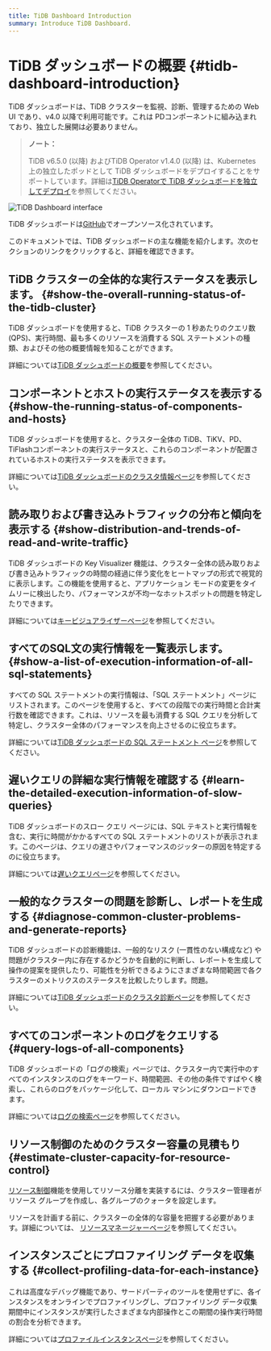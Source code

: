 ```yaml
---
title: TiDB Dashboard Introduction
summary: Introduce TiDB Dashboard.
---
```


# TiDB ダッシュボードの概要 {#tidb-dashboard-introduction}

TiDB ダッシュボードは、TiDB クラスターを監視、診断、管理するための Web UI であり、v4.0 以降で利用可能です。これは PDコンポーネントに組み込まれており、独立した展開は必要ありません。

> **ノート：**
>
> TiDB v6.5.0 (以降) およびTiDB Operator v1.4.0 (以降) は、Kubernetes 上の独立したポッドとして TiDB ダッシュボードをデプロイすることをサポートしています。詳細は[TiDB Operatorで TiDB ダッシュボードを独立してデプロイ](https://docs.pingcap.com/tidb-in-kubernetes/dev/get-started#deploy-tidb-dashboard-independently)を参照してください。

![TiDB Dashboard interface](https://download.pingcap.com/images/docs/dashboard/dashboard-intro.gif)

TiDB ダッシュボードは[GitHub](https://github.com/pingcap-incubator/tidb-dashboard)でオープンソース化されています。

このドキュメントでは、TiDB ダッシュボードの主な機能を紹介します。次のセクションのリンクをクリックすると、詳細を確認できます。

## TiDB クラスターの全体的な実行ステータスを表示します。 {#show-the-overall-running-status-of-the-tidb-cluster}

TiDB ダッシュボードを使用すると、TiDB クラスターの 1 秒あたりのクエリ数 (QPS)、実行時間、最も多くのリソースを消費する SQL ステートメントの種類、およびその他の概要情報を知ることができます。

詳細については[TiDB ダッシュボードの概要](/dashboard/dashboard-overview.md)を参照してください。

## コンポーネントとホストの実行ステータスを表示する {#show-the-running-status-of-components-and-hosts}

TiDB ダッシュボードを使用すると、クラスター全体の TiDB、TiKV、PD、 TiFlashコンポーネントの実行ステータスと、これらのコンポーネントが配置されているホストの実行ステータスを表示できます。

詳細については[TiDB ダッシュボードのクラスタ情報ページ](/dashboard/dashboard-cluster-info.md)を参照してください。

## 読み取りおよび書き込みトラフィックの分布と傾向を表示する {#show-distribution-and-trends-of-read-and-write-traffic}

TiDB ダッシュボードの Key Visualizer 機能は、クラスター全体の読み取りおよび書き込みトラフィックの時間の経過に伴う変化をヒートマップの形式で視覚的に表示します。この機能を使用すると、アプリケーション モードの変更をタイムリーに検出したり、パフォーマンスが不均一なホットスポットの問題を特定したりできます。

詳細については[キービジュアライザーページ](/dashboard/dashboard-key-visualizer.md)を参照してください。

## すべてのSQL文の実行情報を一覧表示します。 {#show-a-list-of-execution-information-of-all-sql-statements}

すべての SQL ステートメントの実行情報は、「SQL ステートメント」ページにリストされます。このページを使用すると、すべての段階での実行時間と合計実行数を確認できます。これは、リソースを最も消費する SQL クエリを分析して特定し、クラスター全体のパフォーマンスを向上させるのに役立ちます。

詳細については[TiDB ダッシュボードの SQL ステートメント ページ](/dashboard/dashboard-statement-list.md)を参照してください。

## 遅いクエリの詳細な実行情報を確認する {#learn-the-detailed-execution-information-of-slow-queries}

TiDB ダッシュボードのスロー クエリ ページには、SQL テキストと実行情報を含む、実行に時間がかかるすべての SQL ステートメントのリストが表示されます。このページは、クエリの遅さやパフォーマンスのジッターの原因を特定するのに役立ちます。

詳細については[遅いクエリページ](/dashboard/dashboard-slow-query.md)を参照してください。

## 一般的なクラスターの問題を診断し、レポートを生成する {#diagnose-common-cluster-problems-and-generate-reports}

TiDB ダッシュボードの診断機能は、一般的なリスク (一貫性のない構成など) や問題がクラスター内に存在するかどうかを自動的に判断し、レポートを生成して操作の提案を提供したり、可能性を分析できるようにさまざまな時間範囲で各クラスターのメトリクスのステータスを比較したりします。問題。

詳細については[TiDB ダッシュボードのクラスタ診断ページ](/dashboard/dashboard-diagnostics-access.md)を参照してください。

## すべてのコンポーネントのログをクエリする {#query-logs-of-all-components}

TiDB ダッシュボードの「ログの検索」ページでは、クラスター内で実行中のすべてのインスタンスのログをキーワード、時間範囲、その他の条件ですばやく検索し、これらのログをパッケージ化して、ローカル マシンにダウンロードできます。

詳細については[ログの検索ページ](/dashboard/dashboard-log-search.md)を参照してください。

## リソース制御のためのクラスター容量の見積もり {#estimate-cluster-capacity-for-resource-control}

[リソース制御](/tidb-resource-control.md)機能を使用してリソース分離を実装するには、クラスター管理者がリソース グループを作成し、各グループのクォータを設定します。

リソースを計画する前に、クラスターの全体的な容量を把握する必要があります。詳細については、 [リソースマネージャーページ](/dashboard/dashboard-resource-manager.md)を参照してください。

## インスタンスごとにプロファイリング データを収集する {#collect-profiling-data-for-each-instance}

これは高度なデバッグ機能であり、サードパーティのツールを使用せずに、各インスタンスをオンラインでプロファイリングし、プロファイリング データ収集期間中にインスタンスが実行したさまざまな内部操作とこの期間の操作実行時間の割合を分析できます。

詳細については[プロファイルインスタンスページ](/dashboard/dashboard-profiling.md)を参照してください。
